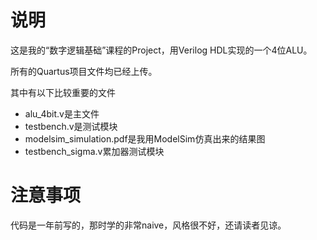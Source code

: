 # 说明

这是我的“数字逻辑基础”课程的Project，用Verilog HDL实现的一个4位ALU。

所有的Quartus项目文件均已经上传。

其中有以下比较重要的文件
* alu_4bit.v是主文件
* testbench.v是测试模块
* modelsim_simulation.pdf是我用ModelSim仿真出来的结果图
* testbench_sigma.v累加器测试模块

# 注意事项

代码是一年前写的，那时学的非常naive，风格很不好，还请读者见谅。

